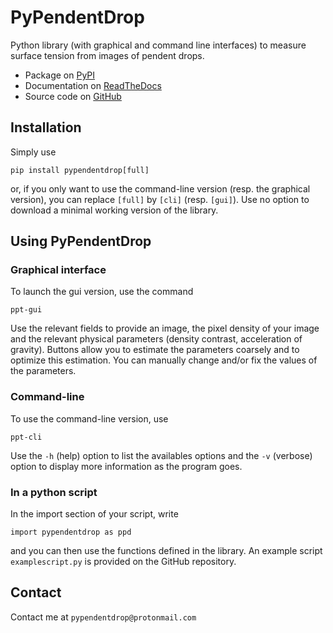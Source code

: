 # PyPendentDrop

Python library (with graphical and command line interfaces) to measure surface tension from images of pendent drops.

* Package on [PyPI](https://pypi.org/project/pypendentdrop/)
* Documentation on [ReadTheDocs](https://pypendentdrop.readthedocs.io)
* Source code on  [GitHub](https://github.com/Moryavendil/pypendentdrop)


## Installation

Simply use

    pip install pypendentdrop[full]

or, if you only want to use the command-line version (resp. the graphical version), you can replace `[full]` by `[cli]` (resp. `[gui]`). Use no option to download a minimal working version of the library.

## Using PyPendentDrop

### Graphical interface

To launch the gui version, use the command

    ppt-gui

Use the relevant fields to provide an image, the pixel density of your image and the relevant physical parameters (density contrast, acceleration of gravity). Buttons allow you to estimate the parameters coarsely and to optimize this estimation. You can manually change and/or fix the values of the parameters.

### Command-line

To use the command-line version, use

    ppt-cli

Use the `-h` (help) option to list the availables options and the `-v` (verbose) option to display more information as the program goes.

### In a python script

In the import section of your script, write

    import pypendentdrop as ppd

and you can then use the functions defined in the library. An example script `examplescript.py` is provided on the GitHub repository. 

<!-- ## How it works

### The pendent drop method

[...] see scientific litterature

### PyPendentDrop

The main steps of measuring the surface tension of a liquid using the pendent drop method are

1. Select an image (if possible a high quality, high contrast image of a symmetric drop) using `ppd.import_image(filename)`

    *Optionally:* select the Region Of Interest in your image

2. Choose a threshold for your image (or use `ppd.best_threshold(image)` to find it for you)

3. Detect the contour of the drop using `ppd.detect_main_contour(image, threshold)`

4. Specify the pixel density (or pixel size) of the image

5. Obtain a coarse estimation of the parameters of the drop (tip position, angle of gravity, radius at apex, capillar length of liquid) using `ppd.estimate_parameters(image, contour, pixeldensity)`

    *Optionally:* set some of the parameters yourself if the automatically-estimated parameters are not accurate enough

6. Fit the drop profile using the estimated parameters as initial condition using `ppd.optimize_profile(contour, estimated_parameters)`

7. Knowing the density contrast (density difference between the fluids times gravity acceleration), compute the surface tension. -->

## Contact

Contact me at `pypendentdrop@protonmail.com`